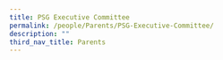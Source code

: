 ```yaml
---
title: PSG Executive Committee
permalink: /people/Parents/PSG-Executive-Committee/
description: ""
third_nav_title: Parents
---
```

